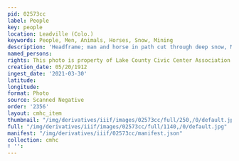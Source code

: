 ```yaml
---
pid: 02573cc
label: People
key: people
location: Leadville (Colo.)
keywords: People, Men, Animals, Horses, Snow, Mining
description: 'Headframe; man and horse in path cut through deep snow, May 20, 1912 '
named_persons: 
rights: This photo is property of Lake County Civic Center Association.
creation_date: 05/20/1912
ingest_date: '2021-03-30'
latitude: 
longitude: 
format: Photo
source: Scanned Negative
order: '2356'
layout: cmhc_item
thumbnail: "/img/derivatives/iiif/images/02573cc/full/250,/0/default.jpg"
full: "/img/derivatives/iiif/images/02573cc/full/1140,/0/default.jpg"
manifest: "/img/derivatives/iiif/02573cc/manifest.json"
collection: cmhc
! '': 
---
```

